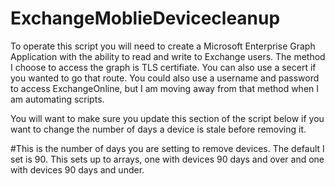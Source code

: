 # ExchangeMoblieDevicecleanup
To operate this script you will need to create a Microsoft Enterprise Graph Application with the ability to read and write to Exchange users. The method I choose to access the graph is TLS certifiate. You can also use a secert if you wanted to go that route. You could also use a username and password to access ExchangeOnline, but I am moving away from that method when I am automating scripts.

You will want to make sure you update this section of the script below if you want to change the number of days a device is stale before removing it.

#This is the number of days you are setting to remove devices. The default I set is 90. This sets up to arrays, one with devices 90 days and over and one with devices 90 days and under.


